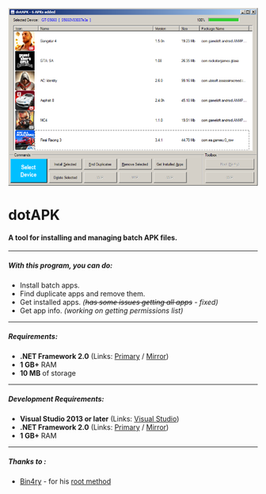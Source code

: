 ![dotAPK Screenshot](https://raw.githubusercontent.com/AwaisKing/dotAPK/master/images/dotapk.png)

# dotAPK
#### A tool for installing and managing batch APK files.
---

##### With this program, you can do:
  - Install batch apps.
  - Find duplicate apps and remove them.
  - Get installed apps. *(~~has some issues getting all apps~~ - fixed)*
  - Get app info. *(working on getting permissions list)*

---

##### Requirements:
  - **.NET Framework 2.0** (Links: [Primary] / [Mirror])
  - **1 GB+** RAM
  - **10 MB** of storage

---

##### Development Requirements:
  - **Visual Studio 2013 or later** (Links: [Visual Studio])
  - **.NET Framework 2.0** (Links: [Primary] / [Mirror])
  - **1 GB+** RAM
   
   [Primary]: <https://www.microsoft.com/download/details.aspx?id=6523>
   [Mirror]: <http://filehippo.com/download_dotnet_framework_2/>
   [Visual Studio]: <https://www.visualstudio.com/downloads/>

---

##### Thanks to :
  - [Bin4ry](http://forum.xda-developers.com/member.php?u=1346722) - for his [root method](http://forum.xda-developers.com/showthread.php?t=1886460)
